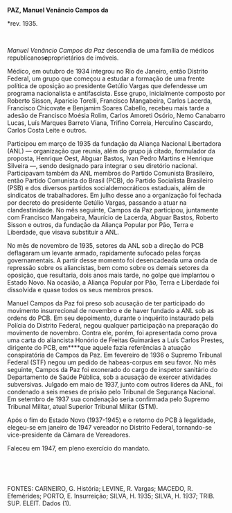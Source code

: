 **PAZ, Manuel Venâncio Campos da**

\*rev. 1935.

 

*Manuel Venâncio Campos da Paz* descendia de uma família de médicos
republicanos****e****proprietários de imóveis.

Médico, em outubro de 1934 integrou no Rio de Janeiro, então Distrito
Federal, um grupo que começou a estudar a formação de uma frente
política de oposição ao presidente Getúlio Vargas que defendesse um
programa nacionalista e antifascista. Esse grupo, inicialmente composto
por Roberto Sisson, Aparício Torelli, Francisco Mangabeira, Carlos
Lacerda, Francisco Chicovate e Benjamim Soares Cabello, recebeu mais
tarde a adesão de Francisco Moésia Rolim, Carlos Amoreti Osório, Nemo
Canabarro Lucas, Luís Marques Barreto Viana, Trifino Correia, Herculino
Cascardo, Carlos Costa Leite e outros.

Participou em março de 1935 da fundação da Aliança Nacional Libertadora
(ANL) — organização que reunia, além do grupo já citado, formulador da
proposta, Henrique Oest, Abguar Bastos, Ivan Pedro Martins e Henrique
Silveira —, sendo designado para integrar o seu diretório nacional.
Participavam também da ANL membros do Partido Comunista Brasileiro,
então Partido Comunista do Brasil (PCB), do Partido Socialista
Brasileiro (PSB) e dos diversos partidos socialdemocráticos estaduais,
além de sindicatos de trabalhadores. Em julho desse ano a organização
foi fechada por decreto do presidente Getúlio Vargas, passando a atuar
na clandestinidade. No mês seguinte, Campos da Paz participou,
juntamente com Francisco Mangabeira, Maurício de Lacerda, Abguar Bastos,
Roberto Sisson e outros, da fundação da Aliança Popular por Pão, Terra e
Liberdade, que visava substituir a ANL.

No mês de novembro de 1935, setores da ANL sob a direção do PCB
deflagaram um levante armado, rapidamente sufocado pelas forças
governamentais. A partir desse momento foi desencadeada uma onda de
repressão sobre os aliancistas, bem como sobre os demais setores da
oposição, que resultaria, dois anos mais tarde, no golpe que implantou o
Estado Novo. Na ocasião, a Aliança Popular por Pão, Terra e Liberdade
foi dissolvida e quase todos os seus membros presos.

Manuel Campos da Paz foi preso sob acusação de ter participado do
movimento insurrecional de novembro e de haver fundado a ANL sob as
ordens do PCB. Em seu depoimento, durante o inquérito instaurado pela
Polícia do Distrito Federal, negou qualquer participação na preparação
do movimento de novembro. Contra ele, porém, foi apresentada como prova
uma carta do aliancista Honório de Freitas Guimarães a Luís Carlos
Prestes, dirigente do PCB, em****que aquele fazia referências à atuação
conspiratória de Campos da Paz. Em fevereiro de 1936 o Supremo Tribunal
Federal (STF) negou um pedido de habeas-corpus em seu favor. No mês
seguinte, Campos da Paz foi exonerado do cargo de inspetor sanitário do
Departamento de Saúde Pública, sob a acusação de exercer atividades
subversivas. Julgado em maio de 1937, junto com outros líderes da ANL,
foi condenado a seis meses de prisão pelo Tribunal de Segurança
Nacional. Em setembro de 1937 sua condenação seria confirmada pelo
Supremo Tribunal Militar, atual Superior Tribunal Militar (STM).

Após o fim do Estado Novo (1937-1945) e o retorno do PCB à legalidade,
elegeu-se em janeiro de 1947 vereador no Distrito Federal, tornando-se
vice-presidente da Câmara de Vereadores.

Faleceu em 1947, em pleno exercício do mandato.

 

 

FONTES: CARNEIRO, G. História; LEVINE, R. Vargas; MACEDO, R. Efemérides;
PORTO, E. Insurreição; SILVA, H. 1935; SILVA, H. 1937; TRIB. SUP. ELEIT.
Dados (1).

 
